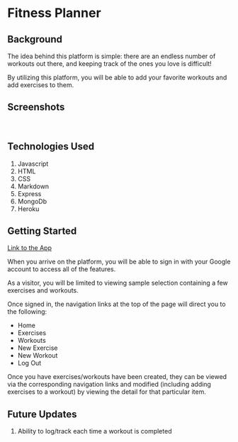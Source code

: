 <img src="">

# Fitness Planner

## Background

The idea behind this platform is simple: there are an endless number of workouts out there, and keeping track of the ones you love is difficult!

By utilizing this platform, you will be able to add your favorite workouts and add exercises to them.

## Screenshots

<img src="">

<img src="">

<img src="">


## Technologies Used

1. Javascript
2. HTML
3. CSS
4. Markdown
5. Express
6. MongoDb
7. Heroku

## Getting Started

[Link to the App]()

When you arrive on the platform, you will be able to sign in with your Google account to access all of the features.

As a visitor, you will be limited to viewing sample selection containing a few exercises and workouts.

Once signed in, the navigation links at the top of the page will direct you to the following:

* Home
* Exercises
* Workouts
* New Exercise
* New Workout
* Log Out

Once you have exercises/workouts have been created, they can be viewed via the corresponding navigation links and modified (including adding exercises to a workout) by viewing the detail for that particular item.

## Future Updates

1. Ability to log/track each time a workout is completed
